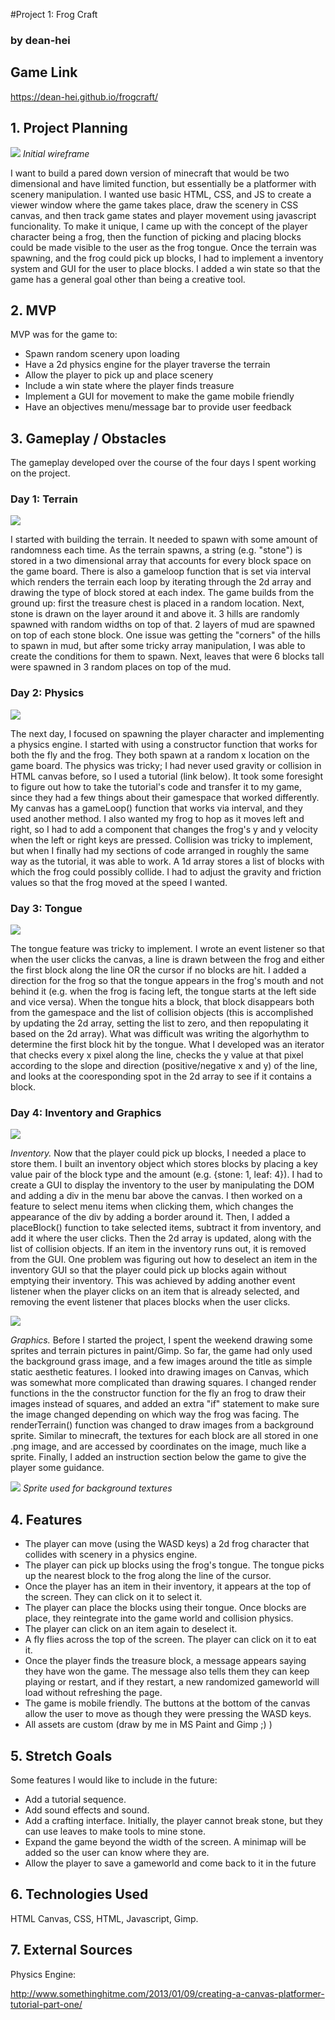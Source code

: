 #Project 1: Frog Craft
### by dean-hei

## Game Link
https://dean-hei.github.io/frogcraft/

## 1. Project Planning
![](img/wireframe.jpg)
*Initial wireframe*

I want to build a pared down version of minecraft that would be two dimensional and have limited function, but essentially be a platformer with scenery manipulation. I wanted use basic HTML, CSS, and JS to create a viewer window where the game takes place, draw the scenery in CSS canvas, and then track game states and player movement using javascript funcionality. To make it unique, I came up with the concept of the player character being a frog, then the function of picking and placing blocks could be made visible to the user as the frog tongue. Once the terrain was spawning, and the frog could pick up blocks, I had to implement a inventory system and GUI for the user to place blocks. I added a win state so that the game has a general goal other than being a creative tool.

## 2. MVP
MVP was for the game to:

- Spawn random scenery upon loading
- Have a 2d physics engine for the player traverse the terrain
- Allow the player to pick up and place scenery
- Include a win state where the player finds treasure
- Implement a GUI for movement to make the game mobile friendly
- Have an objectives menu/message bar to provide user feedback

## 3. Gameplay / Obstacles
The gameplay developed over the course of the four days I spent working on the project.

### Day 1: Terrain
![](img/screenshot1.png)

I started with building the terrain. It needed to spawn with some amount of randomness each time. As the terrain spawns, a string (e.g. "stone") is stored in a two dimensional array that accounts for every block space on the game board. There is also a gameloop function that is set via interval which renders the terrain each loop by iterating through the 2d array and drawing the type of block stored at each index. The game builds from the ground up: first the treasure chest is placed in a random location. Next, stone is drawn on the layer around it and above it. 3 hills are randomly spawned with random widths on top of that. 2 layers of mud are spawned on top of each stone block. One issue was getting the "corners" of the hills to spawn in mud, but after some tricky array manipulation, I was able to create the conditions for them to spawn. Next, leaves that were 6 blocks tall were spawned in 3 random places on top of the mud. 

### Day 2: Physics
![](img/screenshot2.png)

The next day, I focused on spawning the player character and implementing a physics engine. I started with using a constructor function that works for both the fly and the frog. They both spawn at a random x location on the game board. The physics was tricky; I had never used gravity or collision in HTML canvas before, so I used a tutorial (link below). It took some foresight to figure out how to take the tutorial's code and transfer it to my game, since they had a few things about their gamespace that worked differently. My canvas has a gameLoop() function that works via interval, and they used another method. I also wanted my frog to hop as it moves left and right, so I had to add a component that changes the frog's y and y velocity when the left or right keys are pressed. Collision was tricky to implement, but when I finally had my sections of code arranged in roughly the same way as the tutorial, it was able to work. A 1d array stores a list of blocks with which the frog could possibly collide. I had to adjust the gravity and friction values so that the frog moved at the speed I wanted. 

### Day 3: Tongue
![](img/screenshot3.png)

The tongue feature was tricky to implement. I wrote an event listener so that when the user clicks the canvas, a line is drawn between the frog and either the first block along the line OR the cursor if no blocks are hit. I added a direction for the frog so that the tongue appears in the frog's mouth and not behind it (e.g. when the frog is facing left, the tongue starts at the left side and vice versa). When the tongue hits a block, that block disappears both from the gamespace and the list of collision objects (this is accomplished by updating the 2d array, setting the list to zero, and then repopulating it based on the 2d array). What was difficult was writing the algorhythm to determine the first block hit by the tongue. What I developed was an iterator that checks every x pixel along the line, checks the y value at that pixel according to the slope and direction (positive/negative x and y) of the line, and looks at the cooresponding spot in the 2d array to see if it contains a block. 

### Day 4: Inventory and Graphics
![](img/screenshot4.png)

*Inventory.* Now that the player could pick up blocks, I needed a place to store them. I built an inventory object which stores blocks by placing a key value pair of the block type and the amount (e.g. {stone: 1, leaf: 4}). I had to create a GUI to display the inventory to the user by manipulating the DOM and adding a div in the menu bar above the canvas. I then worked on a feature to select menu items when clicking them, which changes the appearance of the div by adding a border around it. Then, I added a placeBlock() function to take selected items, subtract it from inventory, and add it where the user clicks. Then the 2d array is updated, along with the list of collision objects. If an item in the inventory runs out, it is removed from the GUI. One problem was figuring out how to deselect an item in the inventory GUI so that the player could pick up blocks again without emptying their inventory. This was achieved by adding another event listener when the player clicks on an item that is already selected, and removing the event listener that places blocks when the user clicks. 


![](img/screenshot5.png)

*Graphics.* Before I started the project, I spent the weekend drawing some sprites and terrain pictures in paint/Gimp. So far, the game had only used the background grass image, and a few images around the title as simple static aesthetic features. I looked into drawing images on Canvas, which was somewhat more complicated than drawing squares. I changed render functions in the the constructor function for the fly an frog to draw their images instead of squares, and added an extra "if" statement to make sure the image changed depending on which way the frog was facing. The renderTerrain() function was changed to draw images from a background sprite. Similar to minecraft, the textures for each block are all stored in one .png image, and are accessed by coordinates on the image, much like a sprite. Finally, I added an instruction section below the game to give the player some guidance.

![](img/bgtextures.png)
*Sprite used for background textures*


## 4. Features

- The player can move (using the WASD keys) a 2d frog character that collides with scenery in a physics engine.
- The player can pick up blocks using the frog's tongue. The tongue picks up the nearest block to the frog along the line of the cursor.
- Once the player has an item in their inventory, it appears at the top of the screen. They can click on it to select it.
- The player can place the blocks using their tongue. Once blocks are place, they reintegrate into the game world and collision physics.
- The player can click on an item again to deselect it.
- A fly flies across the top of the screen. The player can click on it to eat it. 
- Once the player finds the treasure block, a message appears saying they have won the game. The message also tells them they can keep playing or restart, and if they restart, a new randomized gameworld will load without refreshing the page.
- The game is mobile friendly. The buttons at the bottom of the canvas allow the user to move as though they were pressing the WASD keys.
- All assets are custom (draw by me in MS Paint and Gimp ;) )


## 5. Stretch Goals

Some features I would like to include in the future: 

- Add a tutorial sequence.
- Add sound effects and sound.
- Add a crafting interface. Initially, the player cannot break stone, but they can use leaves to make tools to mine stone.
- Expand the game beyond the width of the screen. A minimap will be added so the user can know where they are. 
- Allow the player to save a gameworld and come back to it in the future

## 6. Technologies Used
HTML Canvas, CSS, HTML, Javascript, Gimp.

## 7. External Sources

Physics Engine: 

http://www.somethinghitme.com/2013/01/09/creating-a-canvas-platformer-tutorial-part-one/

